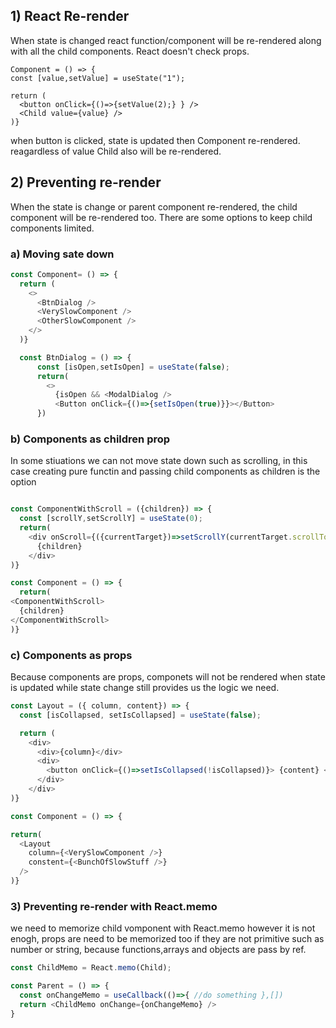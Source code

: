 ## 1) React Re-render

When state is changed react function/component will be re-rendered along with all the child components.
React doesn't check props.

```javascriptconst
Component = () => {
const [value,setValue] = useState("1");

return (
  <button onClick={()=>{setValue(2);} } />
  <Child value={value} />
)}
```
when button is clicked, state is updated then Component re-rendered. reagardless of value Child also will be re-rendered.

## 2) Preventing re-render

When the state is change or parent component re-rendered, the child component will be re-rendered too. There are some options to keep child components limited.

### a) Moving sate down

```javascript
const Component= () => {
  return (
    <>
      <BtnDialog />
      <VerySlowComponent />
      <OtherSlowComponent />
    </>
  )}

  const BtnDialog = () => {
      const [isOpen,setIsOpen] = useState(false);
      return(
        <>
          {isOpen && <ModalDialog />
          <Button onClick={()=>{setIsOpen(true)}}></Button>
      })

```

### b) Components as children prop

In some stiuations we can not move state down such as scrolling, in this case creating pure functin and passing child components as children is the option

```javascript

const ComponentWithScroll = ({children}) => {
  const [scrollY,setScrollY] = useState(0);
  return(
    <div onScroll={({currentTarget})=>setScrollY(currentTarget.scrollTop)}} >
      {children}
    </div>
)}

const Component = () => {
  return(
<ComponentWithScroll>
  {children}
</ComponentWithScroll>
)}
```

### c) Components as props

Because components are props, componets will not be rendered when state is updated while state change still provides us the logic we need.

```javascript
const Layout = ({ column, content}) => {
  const [isCollapsed, setIsCollapsed] = useState(false);

  return (
    <div>
      <div>{column}</div>
      <div>
        <button onClick={()=>setIsCollapsed(!isCollapsed)}> {content} </button>
      </div>
    </div>
)}

const Component = () => {

return(
  <Layout
    column={<VerySlowComponent />}
    constent={<BunchOfSlowStuff />}
  />
)}
```

### 3) Preventing re-render with React.memo

we need to memorize child vomponent with React.memo however it is not enogh, props are need to be memorized too if they are not primitive such as number or string, because functions,arrays and objects are pass by ref.

```javascript
const ChildMemo = React.memo(Child);

const Parent = () => {
  const onChangeMemo = useCallback(()=>{ //do something },[])
  return <ChildMemo onChange={onChangeMemo} />
}
```



     
  
